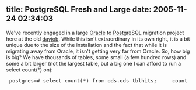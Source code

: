 title: PostgreSQL Fresh and Large
date: 2005-11-24 02:34:03
---

<p> We've recently engaged in a large <a href="http://www.oracle.com/">Oracle</a> to <a href="http://www.postgresql.org/">PostgreSQL</a> migration project here at the old <a href="http://www.omniticc.com/">dayjob</a>.  While this isn't extraordinary in its own right, it is a bit unique due to the size of the installation and the fact that while it is migrating away from Oracle, it isn't getting very far from Oracle.  So, how big is big?  We have thousands of tables, some small (a few hundred rows) and some a bit larger (not the largest table, but a big one I can afford to run a select count(*) on): </p> <pre> postgres=# select count(*) from ods.ods_tblhits;     count -----------  366333111 (1 row)  </pre>  
